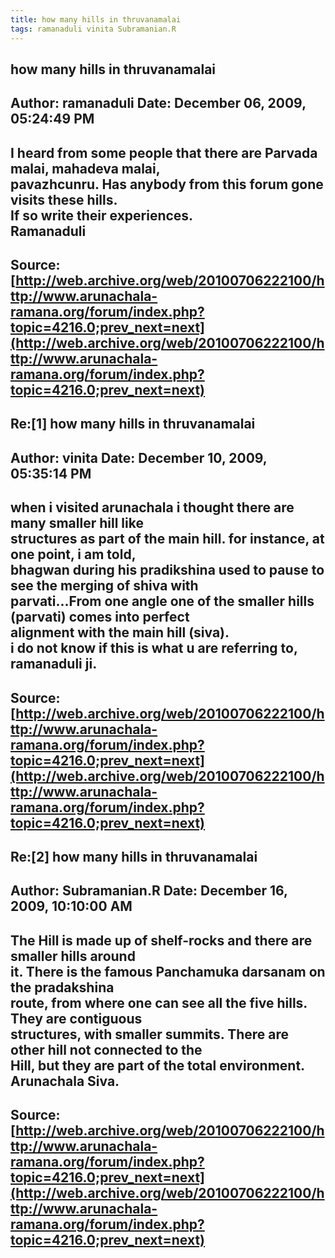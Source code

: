```yaml
--- 
title: how many hills in thruvanamalai   
tags: ramanaduli vinita Subramanian.R  
---  
```

## how many hills in thruvanamalai  
Author: ramanaduli          Date: December 06, 2009, 05:24:49 PM  
---  
I heard from some people that there are Parvada malai, mahadeva malai,  
pavazhcunru. Has anybody from this forum gone visits these hills.   
If so write their experiences.   
Ramanaduli
 ---  
Source:[http://web.archive.org/web/20100706222100/http://www.arunachala-ramana.org/forum/index.php?topic=4216.0;prev_next=next](http://web.archive.org/web/20100706222100/http://www.arunachala-ramana.org/forum/index.php?topic=4216.0;prev_next=next)   
---  

## Re:[1] how many hills in thruvanamalai  
Author: vinita              Date: December 10, 2009, 05:35:14 PM  
---  
when i visited arunachala i thought there are many smaller hill like  
structures as part of the main hill. for instance, at one point, i am told,  
bhagwan during his pradikshina used to pause to see the merging of shiva with  
parvati...From one angle one of the smaller hills (parvati) comes into perfect  
alignment with the main hill (siva).   
i do not know if this is what u are referring to, ramanaduli ji.
 ---  
Source:[http://web.archive.org/web/20100706222100/http://www.arunachala-ramana.org/forum/index.php?topic=4216.0;prev_next=next](http://web.archive.org/web/20100706222100/http://www.arunachala-ramana.org/forum/index.php?topic=4216.0;prev_next=next)   
---  

## Re:[2] how many hills in thruvanamalai  
Author: Subramanian.R       Date: December 16, 2009, 10:10:00 AM  
---  
The Hill is made up of shelf-rocks and there are smaller hills around   
it. There is the famous Panchamuka darsanam on the pradakshina   
route, from where one can see all the five hills. They are contiguous   
structures, with smaller summits. There are other hill not connected to the  
Hill, but they are part of the total environment.   
Arunachala Siva.
 ---  
Source:[http://web.archive.org/web/20100706222100/http://www.arunachala-ramana.org/forum/index.php?topic=4216.0;prev_next=next](http://web.archive.org/web/20100706222100/http://www.arunachala-ramana.org/forum/index.php?topic=4216.0;prev_next=next)   
---  

